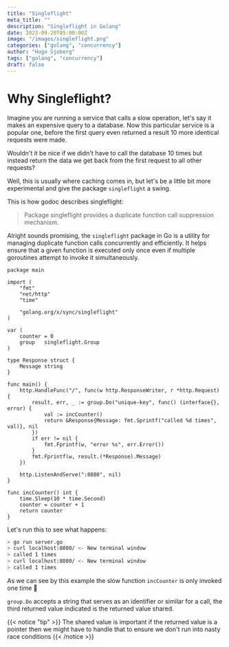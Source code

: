 ```yaml
---
title: "Singleflight"
meta_title: ""
description: "Singleflight in Golang"
date: 2023-09-20T05:00:00Z
image: "/images/singleflight.png"
categories: ["golang", "concurrency"]
author: "Hugo Sjoberg"
tags: ["golang", "concurrency"]
draft: false
---
```


# Why Singleflight?

Imagine you are running a service that calls a slow operation, let's say it makes an expensive query to a database. Now this particular service is a popular one, before the first query even returned a result 10 more identical requests were made.

Wouldn't it be nice if we didn't have to call the database 10 times but instead return the data we get back from the first request to all other requests?

Well, this is usually where caching comes in, but let's be a little bit more experimental and give the package `singleflight` a swing.

This is how godoc describes singleflight:

> Package singleflight provides a duplicate function call suppression mechanism.

Alright sounds promising, the `singleflight` package in Go is a utility for managing duplicate function calls concurrently and efficiently. It helps ensure that a given function is executed only once even if multiple goroutines attempt to invoke it simultaneously.

```golang
package main

import (
    "fmt"
    "net/http"
    "time"

    "golang.org/x/sync/singleflight"
)

var (
    counter = 0
    group   singleflight.Group
)

type Response struct {
    Message string
}

func main() {
    http.HandleFunc("/", func(w http.ResponseWriter, r *http.Request) {
        result, err, _ := group.Do("unique-key", func() (interface{}, error) {
            val := incCounter()
            return &Response{Message: fmt.Sprintf("called %d times", val)}, nil
        })
        if err != nil {
            fmt.Fprintf(w, "error %s", err.Error())
        }
        fmt.Fprintf(w, result.(*Response).Message)
    })

    http.ListenAndServe(":8080", nil)
}

func incCounter() int {
    time.Sleep(10 * time.Second)
    counter = counter + 1
    return counter
}
```

Let's run this to see what happens:
```bash
> go run server.go
> curl localhost:8080/ <- New terminal window
> called 1 times
> curl localhost:8080/ <- New terminal window
> called 1 times
```

As we can see by this example the slow function `incCounter` is only invoked one time :rocket:

`group.Do` accepts a string that serves as an identifier or similar for a call, the third returned value indicated is the returned value shared.

{{< notice "tip" >}}
The shared value is important if the returned value is a pointer then we might have to handle that to ensure we don't run into nasty race conditions
{{< /notice >}}
